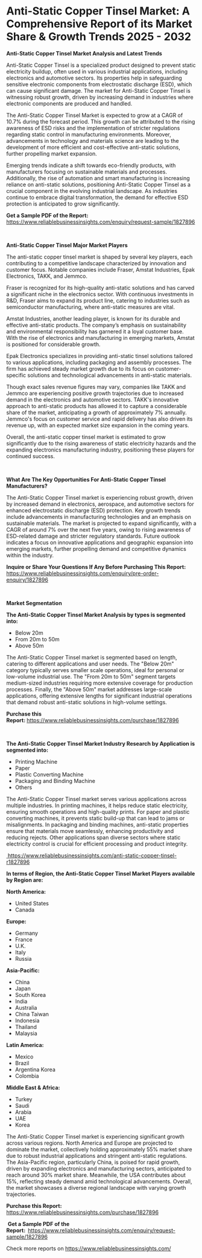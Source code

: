 <p><h1>Anti-Static Copper Tinsel Market: A Comprehensive Report of its Market Share & Growth Trends 2025 - 2032</h1></p><p><strong>Anti-Static Copper Tinsel Market Analysis and Latest Trends</strong></p>
<p><p>Anti-Static Copper Tinsel is a specialized product designed to prevent static electricity buildup, often used in various industrial applications, including electronics and automotive sectors. Its properties help in safeguarding sensitive electronic components from electrostatic discharge (ESD), which can cause significant damage. The market for Anti-Static Copper Tinsel is witnessing robust growth, driven by increasing demand in industries where electronic components are produced and handled.</p><p>The Anti-Static Copper Tinsel Market is expected to grow at a CAGR of 10.7% during the forecast period. This growth can be attributed to the rising awareness of ESD risks and the implementation of stricter regulations regarding static control in manufacturing environments. Moreover, advancements in technology and materials science are leading to the development of more efficient and cost-effective anti-static solutions, further propelling market expansion.</p><p>Emerging trends indicate a shift towards eco-friendly products, with manufacturers focusing on sustainable materials and processes. Additionally, the rise of automation and smart manufacturing is increasing reliance on anti-static solutions, positioning Anti-Static Copper Tinsel as a crucial component in the evolving industrial landscape. As industries continue to embrace digital transformation, the demand for effective ESD protection is anticipated to grow significantly.</p></p>
<p><strong>Get a Sample PDF of the Report:&nbsp;</strong> <a href="https://www.reliablebusinessinsights.com/enquiry/request-sample/1827896?utm_campaign=3045&utm_medium=2&utm_source=Github&utm_content=ia&utm_term=03042025&utm_id=anti-static-copper-tinsel">https://www.reliablebusinessinsights.com/enquiry/request-sample/1827896</a></p>
<p>&nbsp;</p>
<p><strong>Anti-Static Copper Tinsel Major Market Players</strong></p>
<p><p>The anti-static copper tinsel market is shaped by several key players, each contributing to a competitive landscape characterized by innovation and customer focus. Notable companies include Fraser, Amstat Industries, Epak Electronics, TAKK, and Jemmco.</p><p>Fraser is recognized for its high-quality anti-static solutions and has carved a significant niche in the electronics sector. With continuous investments in R&D, Fraser aims to expand its product line, catering to industries such as semiconductor manufacturing, where anti-static measures are vital.</p><p>Amstat Industries, another leading player, is known for its durable and effective anti-static products. The company’s emphasis on sustainability and environmental responsibility has garnered it a loyal customer base. With the rise of electronics and manufacturing in emerging markets, Amstat is positioned for considerable growth.</p><p>Epak Electronics specializes in providing anti-static tinsel solutions tailored to various applications, including packaging and assembly processes. The firm has achieved steady market growth due to its focus on customer-specific solutions and technological advancements in anti-static materials.</p><p>Though exact sales revenue figures may vary, companies like TAKK and Jemmco are experiencing positive growth trajectories due to increased demand in the electronics and automotive sectors. TAKK's innovative approach to anti-static products has allowed it to capture a considerable share of the market, anticipating a growth of approximately 7% annually. Jemmco's focus on customer service and rapid delivery has also driven its revenue up, with an expected market size expansion in the coming years.</p><p>Overall, the anti-static copper tinsel market is estimated to grow significantly due to the rising awareness of static electricity hazards and the expanding electronics manufacturing industry, positioning these players for continued success.</p></p>
<p>&nbsp;</p>
<p><strong>What Are The Key Opportunities For Anti-Static Copper Tinsel Manufacturers?</strong></p>
<p><p>The Anti-Static Copper Tinsel market is experiencing robust growth, driven by increased demand in electronics, aerospace, and automotive sectors for enhanced electrostatic discharge (ESD) protection. Key growth trends include advancements in manufacturing technologies and an emphasis on sustainable materials. The market is projected to expand significantly, with a CAGR of around 7% over the next five years, owing to rising awareness of ESD-related damage and stricter regulatory standards. Future outlook indicates a focus on innovative applications and geographic expansion into emerging markets, further propelling demand and competitive dynamics within the industry.</p></p>
<p><strong>Inquire or Share Your Questions If Any Before Purchasing This Report:</strong> <a href="https://www.reliablebusinessinsights.com/enquiry/pre-order-enquiry/1827896?utm_campaign=3045&utm_medium=2&utm_source=Github&utm_content=ia&utm_term=03042025&utm_id=anti-static-copper-tinsel">https://www.reliablebusinessinsights.com/enquiry/pre-order-enquiry/1827896</a></p>
<p>&nbsp;</p>
<p><strong>Market Segmentation</strong></p>
<p><strong>The Anti-Static Copper Tinsel Market Analysis by types is segmented into:</strong></p>
<p><ul><li>Below 20m</li><li>From 20m to 50m</li><li>Above 50m</li></ul></p>
<p><p>The Anti-Static Copper Tinsel market is segmented based on length, catering to different applications and user needs. The "Below 20m" category typically serves smaller scale operations, ideal for personal or low-volume industrial use. The "From 20m to 50m" segment targets medium-sized industries requiring more extensive coverage for production processes. Finally, the "Above 50m" market addresses large-scale applications, offering extensive lengths for significant industrial operations that demand robust anti-static solutions in high-volume settings.</p></p>
<p><strong>Purchase this Report:&nbsp;</strong><a href="https://www.reliablebusinessinsights.com/purchase/1827896?utm_campaign=3045&utm_medium=2&utm_source=Github&utm_content=ia&utm_term=03042025&utm_id=anti-static-copper-tinsel">https://www.reliablebusinessinsights.com/purchase/1827896</a></p>
<p>&nbsp;</p>
<p><strong>The Anti-Static Copper Tinsel Market Industry Research by Application is segmented into:</strong></p>
<p><ul><li>Printing Machine</li><li>Paper</li><li>Plastic Converting Machine</li><li>Packaging and Binding Machine</li><li>Others</li></ul></p>
<p><p>The Anti-Static Copper Tinsel market serves various applications across multiple industries. In printing machines, it helps reduce static electricity, ensuring smooth operations and high-quality prints. For paper and plastic converting machines, it prevents static build-up that can lead to jams or misalignments. In packaging and binding machines, anti-static properties ensure that materials move seamlessly, enhancing productivity and reducing rejects. Other applications span diverse sectors where static electricity control is crucial for efficient processing and product integrity.</p></p>
<p><a href="https://www.reliablebusinessinsights.com/anti-static-copper-tinsel-r1827896?utm_campaign=3045&utm_medium=2&utm_source=Github&utm_content=ia&utm_term=03042025&utm_id=anti-static-copper-tinsel">&nbsp;https://www.reliablebusinessinsights.com/anti-static-copper-tinsel-r1827896</a></p>
<p><strong>In terms of Region, the Anti-Static Copper Tinsel Market Players available by Region are:</strong></p>
<p>
    <p> <strong> North America: </strong>
        <ul>
            <li>United States</li>
            <li>Canada</li>
        </ul>
        </p> 
    <p> <strong> Europe: </strong>
        <ul>
            <li>Germany</li>
            <li>France</li>
            <li>U.K.</li>
            <li>Italy</li>
            <li>Russia</li>
        </ul>
        </p> 
    <p> <strong> Asia-Pacific: </strong>
        <ul>
            <li>China</li>
            <li>Japan</li>
            <li>South Korea</li>
            <li>India</li>
            <li>Australia</li>
            <li>China Taiwan</li>
            <li>Indonesia</li>
            <li>Thailand</li>
            <li>Malaysia</li>
        </ul>
        </p> 
    <p> <strong> Latin America: </strong>
        <ul>
            <li>Mexico</li>
            <li>Brazil</li>
            <li>Argentina Korea</li>
            <li>Colombia</li>
        </ul>
        </p> 
    <p> <strong> Middle East & Africa: </strong>
        <ul>
            <li>Turkey</li>
            <li>Saudi</li>
            <li>Arabia</li>
            <li>UAE</li>
            <li>Korea</li>
        </ul>
    </p>
    </p>
<p><p>The Anti-Static Copper Tinsel market is experiencing significant growth across various regions. North America and Europe are projected to dominate the market, collectively holding approximately 55% market share due to robust industrial applications and stringent anti-static regulations. The Asia-Pacific region, particularly China, is poised for rapid growth, driven by expanding electronics and manufacturing sectors, anticipated to reach around 30% market share. Meanwhile, the USA contributes about 15%, reflecting steady demand amid technological advancements. Overall, the market showcases a diverse regional landscape with varying growth trajectories.</p></p>
<p><strong>Purchase this Report: </strong><a href="https://www.reliablebusinessinsights.com/purchase/1827896?utm_campaign=3045&utm_medium=2&utm_source=Github&utm_content=ia&utm_term=03042025&utm_id=anti-static-copper-tinsel">https://www.reliablebusinessinsights.com/purchase/1827896</a></p>
<p>&nbsp;<strong>Get a Sample PDF of the Report:&nbsp;&nbsp;</strong><a href="https://www.reliablebusinessinsights.com/enquiry/request-sample/1827896?utm_campaign=3045&utm_medium=2&utm_source=Github&utm_content=ia&utm_term=03042025&utm_id=anti-static-copper-tinsel">https://www.reliablebusinessinsights.com/enquiry/request-sample/1827896</a></p>
<p><strong></strong></p>
<p>Check more reports on <a href="https://www.reliablebusinessinsights.com/?utm_campaign=3045&utm_medium=2&utm_source=Github&utm_content=ia&utm_term=03042025&utm_id=anti-static-copper-tinsel">https://www.reliablebusinessinsights.com/</a></p>
